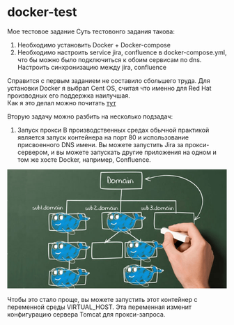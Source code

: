 # docker-test
Мое тестовое задание
Суть тестовонго задания такова: 
1. Необходимо установить Docker + Docker-compose
2. Необходимо настроить service jira, confluence в docker-compose.yml, что бы можно было подключиться к обоим сервисам по dns. Настроить синхронизацию между jira, confluence

Справится с первым заданием не составило сбольшего труда. Для установки Docker я выбрал Cent OS, считая что именно для Red Hat производных его поддержка наилучшая.  
Как я это делал можно почитать [тут](https://www.digitalocean.com/community/tutorials/how-to-install-and-use-docker-on-centos-7)

Вторую задачу можно разбить на несколько подзадач: 
1. Запуск прокси
В производственных средах обычной практикой является запуск контейнера на порт 80 и использование присвоенного DNS имени.
Вы можете запустить Jira за прокси-сервером, и вы можете запускать другие приложения на одном и том же хосте Docker, например, Confluence.
<p align="center">
  <img src="https://github.com/eleutherius/docker-test/raw/master/docker-proxy.png" width="666"/>
</p>
Чтобы это стало проще, вы можете запустить этот контейнер с переменной среды VIRTUAL_HOST. Эта переменная изменит конфигурацию сервера Tomcat для прокси-запроса.
